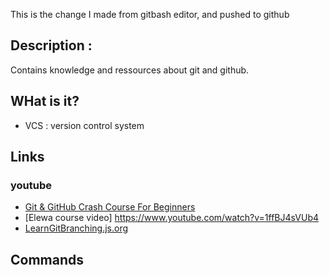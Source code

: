 
This is the change I made from gitbash editor, and pushed to github
## Description : 
Contains knowledge and ressources about git and github.

## WHat is it?
  * VCS : version control system
## Links

### youtube 
  * [Git & GitHub Crash Course For Beginners](https://www.youtube.com/watch?v=SWYqp7iY_Tc)
  * [Elewa course video] https://www.youtube.com/watch?v=1ffBJ4sVUb4
  * [LearnGitBranching.js.org](http://learngitbranching.js.org/)

## Commands
 
